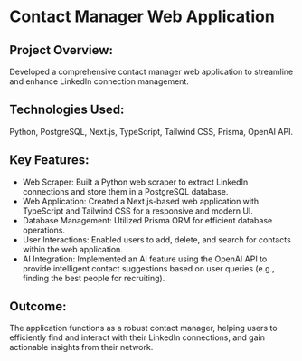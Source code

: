 # Contact Manager Web Application

## Project Overview: 
Developed a comprehensive contact manager web application to streamline and enhance LinkedIn connection management.

## Technologies Used: 
Python, PostgreSQL, Next.js, TypeScript, Tailwind CSS, Prisma, OpenAI API.

## Key Features:
 - Web Scraper: Built a Python web scraper to extract LinkedIn connections and store them in a PostgreSQL database.
 - Web Application: Created a Next.js-based web application with TypeScript and Tailwind CSS for a responsive and modern UI.
 - Database Management: Utilized Prisma ORM for efficient database operations.
 - User Interactions: Enabled users to add, delete, and search for contacts within the web application.
 - AI Integration: Implemented an AI feature using the OpenAI API to provide intelligent contact suggestions based on user queries (e.g., finding the best people for recruiting).

## Outcome: 
The application functions as a robust contact manager, helping users to efficiently find and interact with their LinkedIn connections, and gain actionable insights from their network.
